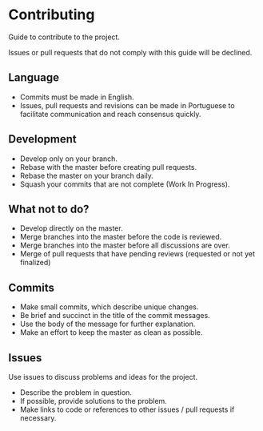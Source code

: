 # Contributing
Guide to contribute to the project.

Issues or pull requests that do not comply with this guide will be declined.

Language
------
 - Commits must be made in English.
 - Issues, pull requests and revisions can be made in Portuguese to facilitate communication and reach consensus quickly.

Development
-----
 - Develop only on your branch.
 - Rebase with the master before creating pull requests.
 - Rebase the master on your branch daily.
 - Squash your commits that are not complete (Work In Progress).

What not to do?
-----
 - Develop directly on the master.
 - Merge branches into the master before the code is reviewed.
 - Merge branches into the master before all discussions are over.
 - Merge of pull requests that have pending reviews (requested or not yet finalized)

Commits
-----
 - Make small commits, which describe unique changes.
 - Be brief and succinct in the title of the commit messages.
 - Use the body of the message for further explanation.
 - Make an effort to keep the master as clean as possible.

Issues
-----
Use issues to discuss problems and ideas for the project.
 - Describe the problem in question.
 - If possible, provide solutions to the problem.
 - Make links to code or references to other issues / pull requests if necessary.